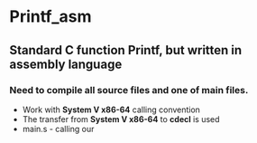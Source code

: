 # Printf_asm
## Standard C function Printf, but written in assembly language

### Need to compile all source files and one of main files.


- Work with __System V x86-64__ calling convention
- The transfer from __System V x86-64__ to __cdecl__ is used
- main.s - calling our 
